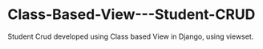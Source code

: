 # Class-Based-View---Student-CRUD
Student Crud developed using Class based View in Django, using viewset. 
